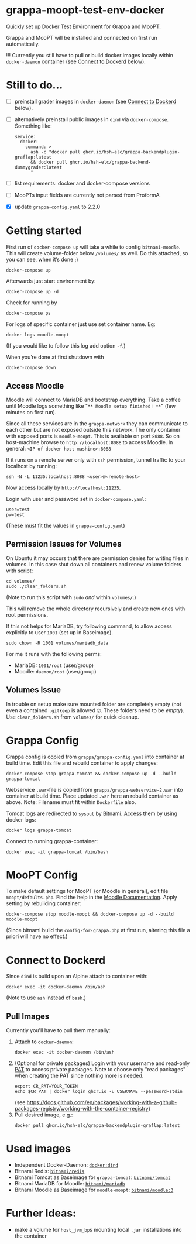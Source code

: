 # grappa-moopt-test-env-docker

Quickly set up Docker Test Environment for Grappa and MooPT.

Grappa and MooPT will be installed and connected on first run automatically.

!!! Currently you still have to pull or build docker images locally within `docker-daemon` container (see [Connect to Dockerd](#connect-to-dockerd) below).

# Still to do...
- [ ] preinstall grader images in `docker-daemon` (see [Connect to Dockerd](#connect-to-dockerd) below).
- [ ] alternatively preinstall public images in `dind` via `docker-compose`. Something like:
	```
	service:
	  docker:
		command: >
		  ash -c "docker pull ghcr.io/hsh-elc/grappa-backendplugin-graflap:latest
		  && docker pull ghcr.io/hsh-elc/grappa-backend-dummygrader:latest
		  "
	```
- [ ] list requirements: docker and docker-compose versions
- [ ] MooPTs input fields are currently not parsed from ProformA
- [x] update `grappa-config.yaml` to 2.2.0



# Getting started 

First run of `docker-compose up` will take a while to config `bitnami-moodle`.
This will create volume-folder below `/volumes/` as well.
Do this attached, so you can see, when it’s done ;)
```
docker-compose up
```
Afterwards just start environment by:
```
docker-compose up -d
```
Check for running by
```
docker-compose ps
```

For logs of specific container just use set container name. Eg:
```
docker logs moodle-moopt
```
(If you would like to follow this log add option `-f`.)

When you’re done at first shutdown with
```
docker-compose down
```

## Access Moodle
Moodle will connect to MariaDB and bootstrap everything. 
Take a coffee until Moodle logs something like "`** Moodle setup finished! **`" (few minutes on first run).

Since all these services are in the `grappa-network` they can communicate to each other but are not exposed outside this network.
The only container with exposed ports is `moodle-moopt`.
This is available on port `8088`.
So on host-machine browse to `http://localhost:8088` to access Moodle.
In general: `<IP of docker host mashine>:8088`

If it runs on a remote server only with `ssh` permission, tunnel traffic to your localhost by running:
```
ssh -N -L 11235:localhost:8088 <user>@<remote-host>
```
Now access locally by `http://localhost:11235`.

Login with user and password set in `docker-compose.yaml`:
```
user=test
pw=test
```
(These must fit the values in `grappa-config.yaml`)


## Permission Issues for Volumes
On Ubuntu it may occurs that there are permission denies for writing files in volumes.
In this case shut down all containers and renew volume folders with script:
```
cd volumes/
sudo ./clear_folders.sh
```
(Note to run this script with `sudo` _and_ within `volumes/`.)

This will remove the whole directory recursively and create new ones with root permissions.

If this not helps for MariaDB, try following command, to allow access explicitly to user `1001` (set up in Baseimage).
```
sudo chown -R 1001 volumes/mariadb_data
```
For me it runs with the following perms:
- MariaDB: `1001/root` (user/group)
- Moodle: `daemon/root` (user/group)

## Volumes Issue
In trouble on setup make sure mounted folder are completely empty 
(not even a contained `.gitkeep` is allowed 🙄. 
These folders need to be _empty_).
Use `clear_folders.sh` from `volumes/` for quick cleanup.


# Grappa Config
Grappa config is copied from `grappa/grappa-config.yaml` into container at build time.
Edit this file and rebuild container to apply changes:
```
docker-compose stop grappa-tomcat && docker-compose up -d --build grappa-tomcat
```

Webservice `.war`-file is copied from `grappa/grappa-webservice-2.war` into container at build time.
Place updated `.war` here an rebuild container as above.
Note: Filename must fit within `Dockerfile` also.

Tomcat logs are redirected to `sysout` by Bitnami.
Access them by using docker logs:
```
docker logs grappa-tomcat
```

Connect to running grappa-container:
```
docker exec -it grappa-tomcat /bin/bash
```

# MooPT Config
To make default settings for MooPT (or Moodle in general), edit file `moopt/defaults.php`.
Find the help in the [Moodle Documentation](https://docs.moodle.org/311/en/Administration_via_command_line#Custom_site_defaults).
Apply setting by rebuilding container:
```
docker-compose stop moodle-moopt && docker-compose up -d --build moodle-moopt
```
(Since bitnami build the `config-for-grappa.php` at first run, altering this file a priori will have no effect.)

# Connect to Dockerd
Since `dind` is build upon an Alpine attach to container with:
```
docker exec -it docker-daemon /bin/ash
```
(Note to use `ash` instead of `bash`.)

## Pull Images
Currently you'll have to pull them manually:
1. Attach to `docker-daemon`:
	```
	docker exec -it docker-daemon /bin/ash
	```
2. (Optional for private packages) Login with your username and read-only [PAT](https://docs.github.com/en/authentication/keeping-your-account-and-data-secure/creating-a-personal-access-token) to access private packages.
	Note to choose only "read packages" when creating the PAT since nothing more is needed.
	```
	export CR_PAT=YOUR_TOKEN
	echo $CR_PAT | docker login ghcr.io -u USERNAME --password-stdin
	```
	(see https://docs.github.com/en/packages/working-with-a-github-packages-registry/working-with-the-container-registry)
3. Pull desired image, e.g.:
	```
	docker pull ghcr.io/hsh-elc/grappa-backendplugin-graflap:latest
	```

# Used images
- Independent Docker-Daemon: [`docker:dind`](https://hub.docker.com/_/docker)
- Bitnami Redis: [`bitnami/redis`](https://hub.docker.com/r/bitnami/redis/)
- Bitnami Tomcat as Baseimage for `grappa-tomcat`: [`bitnami/tomcat`](https://hub.docker.com/r/bitnami/tomcat/)
- Bitnami MariaDB for Moodle: [`bitnami/mariadb`](https://hub.docker.com/r/bitnami/mariadb/)
- Bitnami Moodle as Baseimage for `moodle-moopt`: [`bitnami/moodle:3`](https://hub.docker.com/r/bitnami/moodle)


# Further Ideas:
- make a volume for `host_jvm_bp`s mounting local `.jar` installations into the container
